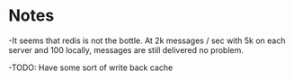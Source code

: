 # Notes
-It seems that redis is not the bottle. At 2k messages / sec with 5k on each server
and 100 locally, messages are still delivered no problem.

-TODO: Have some sort of write back cache
